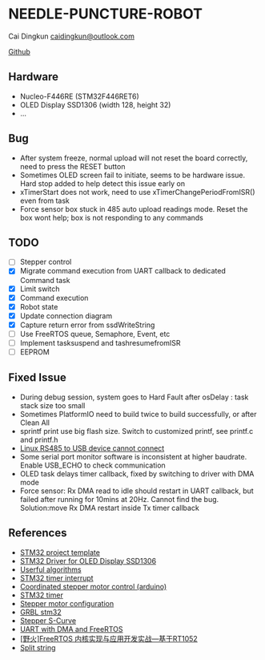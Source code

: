 # NEEDLE-PUNCTURE-ROBOT

Cai Dingkun [caidingkun@outlook.com](caidingkun@outlook.com)

[Github](https://github.com/Oct19/needle-puncture-robot)

## Hardware

* Nucleo-F446RE (STM32F446RET6)
* OLED Display SSD1306 (width 128, height 32)
* ...

## Bug

* After system freeze, normal upload will not reset the board correctly, need to press the RESET button
* Sometimes OLED screen fail to initiate, seems to be hardware issue. Hard stop added to help detect this issue early on
* xTimerStart does not work, need to use xTimerChangePeriodFromISR() even from task
* Force sensor box stuck in 485 auto upload readings mode. Reset the box wont help; box is not responding to any commands

## TODO

* [ ] Stepper control
* [X] Migrate command execution from UART callback to dedicated Command task
* [X] Limit switch
* [X] Command execution
* [X] Robot state
* [X] Update connection diagram
* [X] Capture return error from ssdWriteString
* [ ] Use FreeRTOS queue, Semaphore, Event, etc
* [ ] Implement tasksuspend and tashresumefromISR
* [ ] EEPROM

## Fixed Issue

* During debug session, system goes to Hard Fault after osDelay : task stack size too small
* Sometimes PlatformIO need to build twice to build successfully, or after Clean All
* sprintf print use big flash size. Switch to customized printf, see printf.c and printf.h
* [Linux RS485 to USB device cannot connect]([https://unix.stackexchange.com/questions/670636/unable-to-use-usb-dongle-based-on-usb-serial-converter-chip](https://unix.stackexchange.com/questions/670636/unable-to-use-usb-dongle-based-on-usb-serial-converter-chip))
* Some serial port monitor software is inconsistent at higher baudrate. Enable USB_ECHO to check communication
* OLED task delays timer callback, fixed by switching to driver with DMA mode
* Force sensor: Rx DMA read to idle should restart in UART callback, but failed after running for 10mins at 20Hz. Cannot find the bug. Solution:move Rx DMA restart inside Tx timer callback

## References

* [STM32 project template](https://github.com/Oct19/Bluepill-CubeMX-PlatformIO-Template)
* [STM32 Driver for OLED Display SSD1306]([https://github.com/afiskon/stm32-ssd1306](https://github.com/afiskon/stm32-ssd1306))
* [Userful algorithms](https://the-algorithms.com/language/c)
* [STM32 timer interrupt]([https://controllerstech.com/pwm-in-stm32/](https://controllerstech.com/pwm-in-stm32/))
* [Coordinated stepper motor control (arduino)]([https://youtu.be/fHAO7SW-SZI](https://youtu.be/fHAO7SW-SZI))
* [STM32 timer]([https://youtu.be/VfbW6nfG4kw](https://youtu.be/VfbW6nfG4kw))
* [Stepper motor configuration]([https://github.com/brentnd/PiPlot](https://github.com/brentnd/PiPlot))
* [GRBL stm32]([https://github.com/dungjk/grbl-stm32](https://github.com/dungjk/grbl-stm32))
* [Stepper S-Curve]([https://github.com/MGDG/SLineControl](https://github.com/MGDG/SLineControl))
* [UART with DMA and FreeRTOS](https://www.devcoons.com/stm32-uart-receive-unknown-size-data-using-dma-and-freertos/)
* [[野火]FreeRTOS 内核实现与应用开发实战—基于RT1052](https://doc.embedfire.com/rtos/freertos/i.mx_rt1052/zh/latest/application/message_queue.html)
* [Split string](https://youtu.be/Vp6OELK4gmo)
